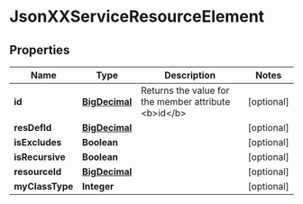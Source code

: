 
# JsonXXServiceResourceElement

## Properties
Name | Type | Description | Notes
------------ | ------------- | ------------- | -------------
**id** | [**BigDecimal**](BigDecimal.md) | Returns the value for the member attribute &lt;b&gt;id&lt;/b&gt; |  [optional]
**resDefId** | [**BigDecimal**](BigDecimal.md) |  |  [optional]
**isExcludes** | **Boolean** |  |  [optional]
**isRecursive** | **Boolean** |  |  [optional]
**resourceId** | [**BigDecimal**](BigDecimal.md) |  |  [optional]
**myClassType** | **Integer** |  |  [optional]



